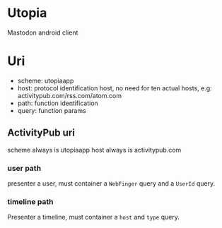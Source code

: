 # Utopia

Mastodon android client

# Uri

- scheme: utopiaapp
- host: protocol identification host, no need for ten actual hosts, e.g:
  activitypub.com/rss.com/atom.com
- path: function identification
- query: function params

## ActivityPub uri
scheme always is utopiaapp
host always is activitypub.com

### user path
presenter a user, must container a `WebFinger` query and a `UserId` query.

### timeline path
Presenter a timeline, must container a `host` and `type` query.

